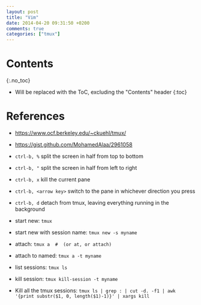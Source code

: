 ```yaml
---
layout: post
title: "Vim"
date: 2014-04-20 09:31:50 +0200
comments: true
categories: ["tmux"]
---
```


# Contents
{:.no_toc}

* Will be replaced with the ToC, excluding the "Contents" header
{:toc}

# References

* https://www.ocf.berkeley.edu/~ckuehl/tmux/
* https://gist.github.com/MohamedAlaa/2961058

* `ctrl-b, %`	split the screen in half from top to bottom
* `ctrl-b, "`	split the screen in half from left to right
* `ctrl-b, x`	kill the current pane
* `ctrl-b, <arrow key>`	switch to the pane in whichever direction you press
* `ctrl-b, d`	detach from tmux, leaving everything running in the background

* start new: `tmux`
* start new with session name: `tmux new -s myname`
* attach: `tmux a  #  (or at, or attach)`
* attach to named: `tmux a -t myname`
* list sessions: `tmux ls`
* kill session: `tmux kill-session -t myname`
* Kill all the tmux sessions: `tmux ls | grep : | cut -d. -f1 | awk '{print substr($1, 0, length($1)-1)}' | xargs kill`
